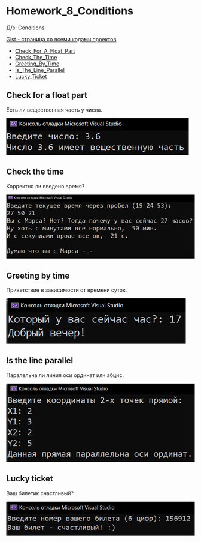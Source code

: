 
# Homework_8_Conditions
Д/з: Conditions

<a href="https://gist.github.com/SlavikArt/1fbac20972c46ffc1dc9804bd53f596a">Gist - страница со всеми кодами проектов</a>

* [Check_For_A_Float_Part](Check_For_A_Float_Part)
* [Check_The_Time](Check_The_Time)
* [Greeting_By_Time](Greeting_By_Time)
* [Is_The_Line_Parallel](Is_The_Line_Parallel)
* [Lucky_Ticket](Lucky_Ticket)

<p align="center">
    <h2>Check for a float part</h2>
    <p>Есть ли вещественная часть у числа.</p>
    <img src="images/Check_For_A_Float_Part.png">
    <h2>Check the time</h2>
    <p>Корректно ли введено время?</p>
    <img src="images/Check_The_Time.png">
    <h2>Greeting by time</h2>
    <p>Приветствие в зависимости от времени суток.</p>
    <img src="images/Greeting_By_Time.png">
    <h2>Is the line parallel</h2>
    <p>Паралельна ли линия оси ординат или абцис.</p>
    <img src="images/Is_The_Line_Parallel.png">
    <h2>Lucky ticket</h2>
    <p>Ваш билетик счастливый?</p>
    <img src="images/Lucky_Ticket.png">
</p>